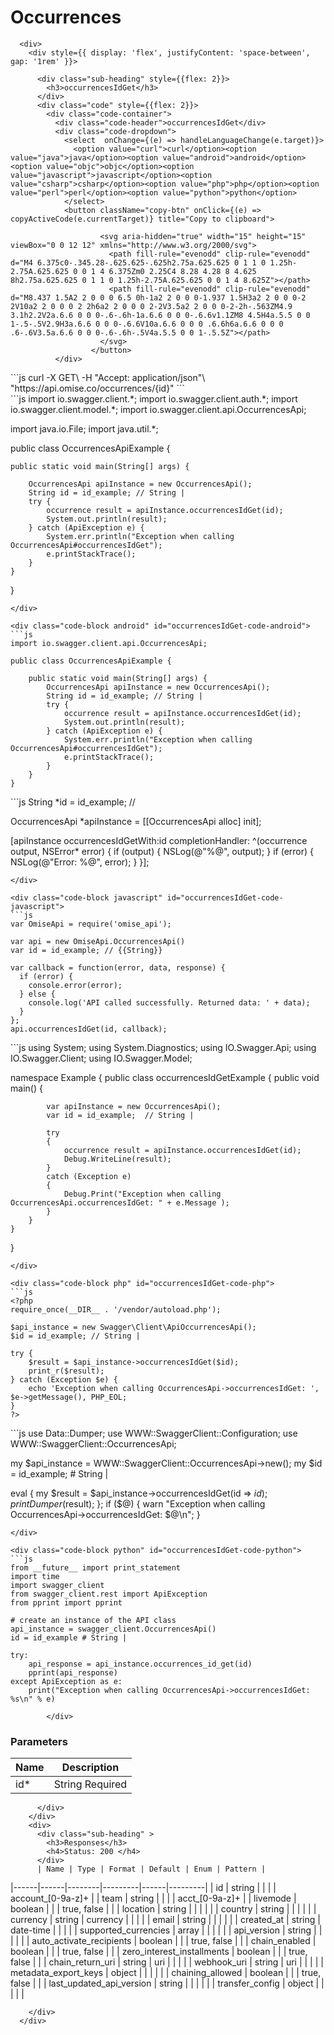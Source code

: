 # Occurrences


      <div>
        <div style={{ display: 'flex', justifyContent: 'space-between', gap: '1rem' }}>

          <div class="sub-heading" style={{flex: 2}}>
            <h3>occurrencesIdGet</h3>
          </div>
          <div class="code" style={{flex: 2}}>
            <div class="code-container">
              <div class="code-header">occurrencesIdGet</div>
              <div class="code-dropdown">
                <select  onChange={(e) => handleLanguageChange(e.target)}>
                  <option value="curl">curl</option><option value="java">java</option><option value="android">android</option><option value="objc">objc</option><option value="javascript">javascript</option><option value="csharp">csharp</option><option value="php">php</option><option value="perl">perl</option><option value="python">python</option>
                </select>
                <button className="copy-btn" onClick={(e) => copyActiveCode(e.currentTarget)} title="Copy to clipboard">

                        <svg aria-hidden="true" width="15" height="15" viewBox="0 0 12 12" xmlns="http://www.w3.org/2000/svg">
                          <path fill-rule="evenodd" clip-rule="evenodd" d="M4 6.375c0-.345.28-.625.625-.625h2.75a.625.625 0 1 1 0 1.25h-2.75A.625.625 0 0 1 4 6.375Zm0 2.25C4 8.28 4.28 8 4.625 8h2.75a.625.625 0 1 1 0 1.25h-2.75A.625.625 0 0 1 4 8.625Z"></path>
                          <path fill-rule="evenodd" clip-rule="evenodd" d="M8.437 1.5A2 2 0 0 0 6.5 0h-1a2 2 0 0 0-1.937 1.5H3a2 2 0 0 0-2 2V10a2 2 0 0 0 2 2h6a2 2 0 0 0 2-2V3.5a2 2 0 0 0-2-2h-.563ZM4.9 3.1h2.2V2a.6.6 0 0 0-.6-.6h-1a.6.6 0 0 0-.6.6v1.1ZM8 4.5H4a.5.5 0 0 1-.5-.5V2.9H3a.6.6 0 0 0-.6.6V10a.6.6 0 0 0 .6.6h6a.6.6 0 0 0 .6-.6V3.5a.6.6 0 0 0-.6-.6h-.5V4a.5.5 0 0 1-.5.5Z"></path>
                        </svg>
                      </button>
              </div>
              
<div class="code-block curl active" id="occurrencesIdGet-code-curl">
```js
curl -X GET\
-H "Accept: application/json"\
"https://api.omise.co/occurrences/{id}"
```
</div>

<div class="code-block java" id="occurrencesIdGet-code-java">
```js
import io.swagger.client.*;
import io.swagger.client.auth.*;
import io.swagger.client.model.*;
import io.swagger.client.api.OccurrencesApi;

import java.io.File;
import java.util.*;

public class OccurrencesApiExample {

    public static void main(String[] args) {
        
        OccurrencesApi apiInstance = new OccurrencesApi();
        String id = id_example; // String | 
        try {
            occurrence result = apiInstance.occurrencesIdGet(id);
            System.out.println(result);
        } catch (ApiException e) {
            System.err.println("Exception when calling OccurrencesApi#occurrencesIdGet");
            e.printStackTrace();
        }
    }
}
```
</div>

<div class="code-block android" id="occurrencesIdGet-code-android">
```js
import io.swagger.client.api.OccurrencesApi;

public class OccurrencesApiExample {

    public static void main(String[] args) {
        OccurrencesApi apiInstance = new OccurrencesApi();
        String id = id_example; // String | 
        try {
            occurrence result = apiInstance.occurrencesIdGet(id);
            System.out.println(result);
        } catch (ApiException e) {
            System.err.println("Exception when calling OccurrencesApi#occurrencesIdGet");
            e.printStackTrace();
        }
    }
}
```
</div>

<div class="code-block objc" id="occurrencesIdGet-code-objc">
```js
String *id = id_example; // 

OccurrencesApi *apiInstance = [[OccurrencesApi alloc] init];

[apiInstance occurrencesIdGetWith:id
              completionHandler: ^(occurrence output, NSError* error) {
                            if (output) {
                                NSLog(@"%@", output);
                            }
                            if (error) {
                                NSLog(@"Error: %@", error);
                            }
                        }];
```
</div>

<div class="code-block javascript" id="occurrencesIdGet-code-javascript">
```js
var OmiseApi = require('omise_api');

var api = new OmiseApi.OccurrencesApi()
var id = id_example; // {{String}} 

var callback = function(error, data, response) {
  if (error) {
    console.error(error);
  } else {
    console.log('API called successfully. Returned data: ' + data);
  }
};
api.occurrencesIdGet(id, callback);
```
</div>

<div class="code-block csharp" id="occurrencesIdGet-code-csharp">
```js
using System;
using System.Diagnostics;
using IO.Swagger.Api;
using IO.Swagger.Client;
using IO.Swagger.Model;

namespace Example
{
    public class occurrencesIdGetExample
    {
        public void main()
        {

            var apiInstance = new OccurrencesApi();
            var id = id_example;  // String | 

            try
            {
                occurrence result = apiInstance.occurrencesIdGet(id);
                Debug.WriteLine(result);
            }
            catch (Exception e)
            {
                Debug.Print("Exception when calling OccurrencesApi.occurrencesIdGet: " + e.Message );
            }
        }
    }
}
```
</div>

<div class="code-block php" id="occurrencesIdGet-code-php">
```js
<?php
require_once(__DIR__ . '/vendor/autoload.php');

$api_instance = new Swagger\Client\ApiOccurrencesApi();
$id = id_example; // String | 

try {
    $result = $api_instance->occurrencesIdGet($id);
    print_r($result);
} catch (Exception $e) {
    echo 'Exception when calling OccurrencesApi->occurrencesIdGet: ', $e->getMessage(), PHP_EOL;
}
?>
```
</div>

<div class="code-block perl" id="occurrencesIdGet-code-perl">
```js
use Data::Dumper;
use WWW::SwaggerClient::Configuration;
use WWW::SwaggerClient::OccurrencesApi;

my $api_instance = WWW::SwaggerClient::OccurrencesApi->new();
my $id = id_example; # String | 

eval { 
    my $result = $api_instance->occurrencesIdGet(id => $id);
    print Dumper($result);
};
if ($@) {
    warn "Exception when calling OccurrencesApi->occurrencesIdGet: $@\n";
}
```
</div>

<div class="code-block python" id="occurrencesIdGet-code-python">
```js
from __future__ import print_statement
import time
import swagger_client
from swagger_client.rest import ApiException
from pprint import pprint

# create an instance of the API class
api_instance = swagger_client.OccurrencesApi()
id = id_example # String | 

try: 
    api_response = api_instance.occurrences_id_get(id)
    pprint(api_response)
except ApiException as e:
    print("Exception when calling OccurrencesApi->occurrencesIdGet: %s\n" % e)
```
</div>
            
            </div>
            
### Parameters

| Name | Description |
|------|-------------|
| id* | String Required |

          </div>
        </div>
        <div>
          <div class="sub-heading" >
            <h3>Responses</h3>
            <h4>Status: 200 </h4>
          </div>
          | Name | Type | Format | Default | Enum | Pattern |
|------|------|--------|---------|------|---------|
| id | string |  |  |  | account_[0-9a-z]+ |
| team | string |  |  |  | acct_[0-9a-z]+ |
| livemode | boolean |  |  | true, false |  |
| location | string |  |  |  |  |
| country | string |  |  |  |  |
| currency | string | currency |  |  |  |
| email | string |  |  |  |  |
| created_at | string | date-time |  |  |  |
| supported_currencies | array |  |  |  |  |
| api_version | string |  |  |  |  |
| auto_activate_recipients | boolean |  |  | true, false |  |
| chain_enabled | boolean |  |  | true, false |  |
| zero_interest_installments | boolean |  |  | true, false |  |
| chain_return_uri | string | uri |  |  |  |
| webhook_uri | string | uri |  |  |  |
| metadata_export_keys | object |  |  |  |  |
| chaining_allowed | boolean |  |  | true, false |  |
| last_updated_api_version | string |  |  |  |  |
| transfer_config | object |  |  |  |  |

        </div>
      </div>

